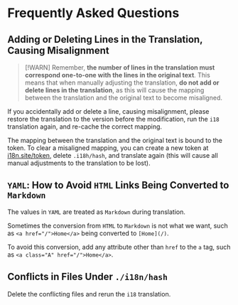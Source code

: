 # Frequently Asked Questions

## Adding or Deleting Lines in the Translation, Causing Misalignment

> [!WARN]
> Remember, **the number of lines in the translation must correspond one-to-one with the lines in the original text**.
> This means that when manually adjusting the translation, **do not add or delete lines in the translation**, as this will cause the mapping between the translation and the original text to become misaligned.

If you accidentally add or delete a line, causing misalignment, please restore the translation to the version before the modification, run the `i18` translation again, and re-cache the correct mapping.

The mapping between the translation and the original text is bound to the token. To clear a misaligned mapping, you can create a new token at [i18n.site/token](//i18n.site/token), delete `.i18h/hash`, and translate again (this will cause all manual adjustments to the translation to be lost).

## `YAML`: How to Avoid `HTML` Links Being Converted to `Markdown`

The values in `YAML` are treated as `Markdown` during translation.

Sometimes the conversion from `HTML` to `Markdown` is not what we want, such as `<a href="/">Home</a>` being converted to `[Home](/)`.

To avoid this conversion, add any attribute other than `href` to the `a` tag, such as `<a class="A" href="/">Home</a>`.

## Conflicts in Files Under `./i18n/hash`

Delete the conflicting files and rerun the `i18` translation.